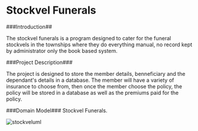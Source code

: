 # Stockvel Funerals

###Introduction##

The stockvel funerals is a program designed to cater for the funeral stockvels in the townships where they do everything manual, no record kept by administrator only the book based system.

###Project Description###

The project is designed to store the member details, benneficiary and the dependant's details in a database.
The member will have a variety of insurance to choose from, then once the member choose the policy, the policy will be stored in a database as well as the premiums paid for the policy.

###Domain Model###
Stockvel Funerals.

![stockveluml](https://cloud.githubusercontent.com/assets/6651830/7216339/219a6aa2-e5fc-11e4-9197-0e011752a57c.PNG)

